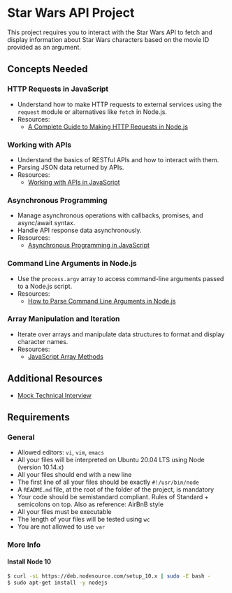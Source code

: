 # Star Wars API Project

This project requires you to interact with the Star Wars API to fetch and display information about Star Wars characters based on the movie ID provided as an argument.

## Concepts Needed

### HTTP Requests in JavaScript
- Understand how to make HTTP requests to external services using the `request` module or alternatives like `fetch` in Node.js.
- Resources:
  - [A Complete Guide to Making HTTP Requests in Node.js](https://nodejs.dev/learn/making-http-requests-with-nodejs)

### Working with APIs
- Understand the basics of RESTful APIs and how to interact with them.
- Parsing JSON data returned by APIs.
- Resources:
  - [Working with APIs in JavaScript](https://developer.mozilla.org/en-US/docs/Learn/JavaScript/Client-side_web_APIs/Introduction)

### Asynchronous Programming
- Manage asynchronous operations with callbacks, promises, and async/await syntax.
- Handle API response data asynchronously.
- Resources:
  - [Asynchronous Programming in JavaScript](https://developer.mozilla.org/en-US/docs/Learn/JavaScript/Asynchronous)

### Command Line Arguments in Node.js
- Use the `process.argv` array to access command-line arguments passed to a Node.js script.
- Resources:
  - [How to Parse Command Line Arguments in Node.js](https://nodejs.org/en/knowledge/command-line/how-to-parse-command-line-arguments/)

### Array Manipulation and Iteration
- Iterate over arrays and manipulate data structures to format and display character names.
- Resources:
  - [JavaScript Array Methods](https://developer.mozilla.org/en-US/docs/Web/JavaScript/Reference/Global_Objects/Array)

## Additional Resources
- [Mock Technical Interview](https://www.mockquestions.com/interview/Mock-Interview/)

## Requirements

### General
- Allowed editors: `vi`, `vim`, `emacs`
- All your files will be interpreted on Ubuntu 20.04 LTS using Node (version 10.14.x)
- All your files should end with a new line
- The first line of all your files should be exactly `#!/usr/bin/node`
- A `README.md` file, at the root of the folder of the project, is mandatory
- Your code should be semistandard compliant. Rules of Standard + semicolons on top. Also as reference: AirBnB style
- All your files must be executable
- The length of your files will be tested using `wc`
- You are not allowed to use `var`

### More Info

#### Install Node 10
```bash
$ curl -sL https://deb.nodesource.com/setup_10.x | sudo -E bash -
$ sudo apt-get install -y nodejs
